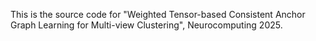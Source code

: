 This is the source code for "Weighted Tensor-based Consistent Anchor Graph Learning for Multi-view Clustering", Neurocomputing 2025.
